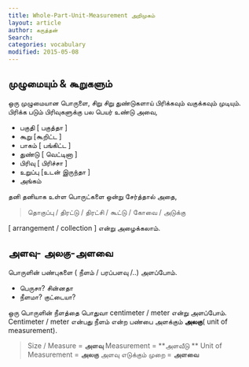 ```yaml
---
title: Whole-Part-Unit-Measurement அறிமுகம்
layout: article 
author: கருத்தன்
Search:  
categories: vocabulary
modified: 2015-05-08
---
```


முழுமையும் & கூறுகளும் 
--
ஒரு முழுமையான பொருளை, சிறு சிறு துண்டுகளாய் பிரிக்கவும் வகுக்கவும் முடியும்.  பிரிக்க படும் பிரிவுகளுக்கு பல பெயர் உண்டு அவை,

 - பகுதி  [ பகுத்தா ]
 - கூறு   [கூறிட்ட  ]
 - பாகம் [ பங்கிட்ட  ]
 - துண்டு  [ வெட்டினா ]
 - பிரிவு  [ பிரிச்சா ]
 - உறுப்பு [உடன்  இருந்தா ]
 - அங்கம் 
 
 தனி தனியாக  உள்ள பொருட்களை ஒன்று சேர்த்தால் அதை,
>தொகுப்பு /  திரட்டு / திரட்சி / கூட்டு / கோவை / அடுக்கு  

[ arrangement / collection ] என்று அழைக்கலாம்.

அளவு- அலகு-அளவை 
--
பொருளின்  பண்புகளை ( நீளம் / பரப்பளவு /..) அளப்போம்.
 - பெருசா? சின்னதா
 - நீளமா? குட்டையா?
 
ஒரு பொருளின் நீளத்தை பொதுவா centimeter / meter  என்று அளப்போம். 
Centimeter / meter  என்பது  நீளம் என்ற பண்பை அளக்கும்  **அலகு**( unit  of measurement). 
 
>Size  / Measure = **அளவு**
>Measurement  = **அளவீடு **
>Unit of Measurement  = **அலகு**
>அளவு எடுக்கும் முறை = **அளவை**
